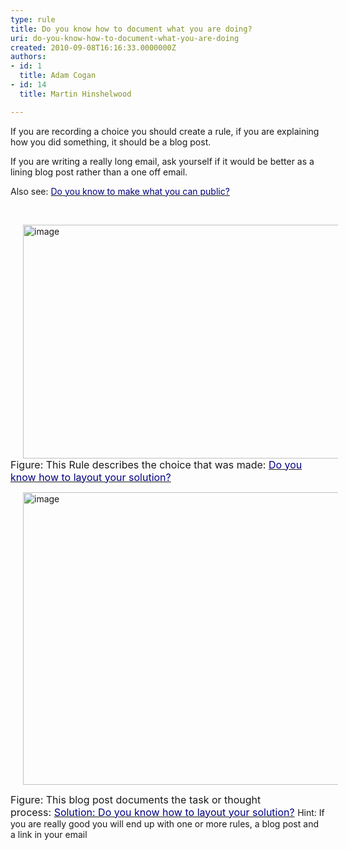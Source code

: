```yaml
---
type: rule
title: Do you know how to document what you are doing?
uri: do-you-know-how-to-document-what-you-are-doing
created: 2010-09-08T16:16:33.0000000Z
authors:
- id: 1
  title: Adam Cogan
- id: 14
  title: Martin Hinshelwood

---
```




<span class='intro'> 
  <p>If you are recording a choice you should create a rule, if you are explaining how you did something, it should be a blog post. </p>
<p>If you are writing a really long email, ask yourself if it would be better as a lining blog post rather than a one off email. </p>
<p>Also see&#58; <a shape="rect" href="/Standards/Communication/RulesToBetterBlogging/Pages/WhatCanYouMakePublic.aspx"><font color="#000080">Do you know to make what you can public?</font></a></p>
 </span>


  <p>
    <a shape="rect" href="/Standards/Communication/RulesToBetterBlogging/Pages/WhatCanYouMakePublic.aspx">
    </a>&#160; </p>
<p><img title="image" style="background-image&#58;none;border-bottom&#58;0px;border-left&#58;0px;margin&#58;0px 20px;padding-left&#58;0px;width&#58;800px;padding-right&#58;0px;display&#58;inline;height&#58;374px;border-top&#58;0px;border-right&#58;0px;padding-top&#58;0px;" alt="image" src="/Standards/Communication/RulesToBetterBlogging/PublishingImages/RulesBloggingDocumentGood2.jpg" border="0" /><br>
<font class="ms-rteCustom-FigureGood" size="+0">Figure&#58; This Rule describes the choice that was made&#58; <a shape="rect" href="http&#58;//www.ssw.com.au/ssw/Standards/Rules/RulesToBetterSourceControlwithTFS.aspx#LayoutSolution" target="_blank"><font color="#000080">Do you know how to layout your solution?</font></a> </font></p>
<p><img title="image" style="background-image&#58;none;border-bottom&#58;0px;border-left&#58;0px;margin&#58;0px 20px;padding-left&#58;0px;width&#58;800px;padding-right&#58;0px;display&#58;inline;height&#58;468px;border-top&#58;0px;border-right&#58;0px;padding-top&#58;0px;" alt="image" src="/Standards/Communication/RulesToBetterBlogging/PublishingImages/RulesBloggingDocumentGood.jpg" border="0" /></p>
<p><font class="ms-rteCustom-FigureGood" size="+0">Figure&#58; This blog post documents the task or thought process&#58;&#160;<a shape="rect" href="http&#58;//blog.hinshelwood.com/archive/2010/05/17/guidance-how-to-layout-you-files-for-an-ideal-solution.aspx" title="http&#58;//blog.hinshelwood.com/archive/2010/05/17/guidance-how-to-layout-you-files-for-an-ideal-solution.aspx"><font color="#000080">Solution&#58; Do you know how to layout your solution?</font></a> </font>Hint&#58; If you are really good you will end up with one or more rules, a blog post and a link in your email</p>



